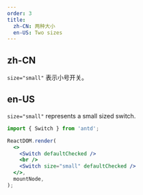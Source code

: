 ```yaml
---
order: 3
title:
  zh-CN: 两种大小
  en-US: Two sizes
---
```


## zh-CN

`size="small"` 表示小号开关。

## en-US

`size="small"` represents a small sized switch.

```jsx
import { Switch } from 'antd';

ReactDOM.render(
  <>
    <Switch defaultChecked />
    <br />
    <Switch size="small" defaultChecked />
  </>,
  mountNode,
);
```
